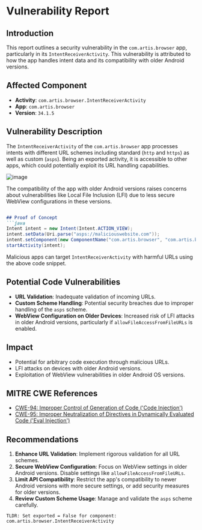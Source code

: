 
# Vulnerability Report

## Introduction
This report outlines a  security vulnerability in the `com.artis.browser` app, particularly in its `IntentReceiverActivity`. This vulnerability is attributed to how the app handles intent data and its compatibility with older Android versions.

## Affected Component
- **Activity**: `com.artis.browser.IntentReceiverActivity`
- **App**: `com.artis.browser`
- **Version**: `34.1.5`

## Vulnerability Description
The `IntentReceiverActivity` of the `com.artis.browser` app processes intents with different URL schemes including standard (`http` and `https`) as well as custom (`asps`). Being an exported activity, it is accessible to other apps, which could potentially exploit its URL handling capabilities.

![image](https://github.com/actuator/com.artis.browser/assets/78701239/3b6c9d17-a849-4171-83e0-fc3b34bb7a4d)

The compatibility of the app with older Android versions raises concerns about vulnerabilities like Local File Inclusion (LFI) due to less secure WebView configurations in these versions.
```markdown

## Proof of Concept
```java
Intent intent = new Intent(Intent.ACTION_VIEW);
intent.setData(Uri.parse("asps://maliciouswebsite.com"));
intent.setComponent(new ComponentName("com.artis.browser", "com.artis.browser.IntentReceiverActivity"));
startActivity(intent);
```
Malicious apps can target `IntentReceiverActivity` with harmful URLs using the above code snippet.

## Potential Code Vulnerabilities
- **URL Validation**: Inadequate validation of incoming URLs.
- **Custom Scheme Handling**: Potential security breaches due to improper handling of the `asps` scheme.
- **WebView Configuration on Older Devices**: Increased risk of LFI attacks in older Android versions, particularly if `allowFileAccessFromFileURLs` is enabled.

## Impact
- Potential for arbitrary code execution through malicious URLs.
- LFI attacks on devices with older Android versions.
- Exploitation of WebView vulnerabilities in older Android OS versions.

## MITRE CWE References
- [CWE-94: Improper Control of Generation of Code ('Code Injection')](https://cwe.mitre.org/data/definitions/94.html)
- [CWE-95: Improper Neutralization of Directives in Dynamically Evaluated Code ('Eval Injection')](https://cwe.mitre.org/data/definitions/95.html)

## Recommendations
1. **Enhance URL Validation**: Implement rigorous validation for all URL schemes.
2. **Secure WebView Configuration**: Focus on WebView settings in older Android versions. Disable settings like `allowFileAccessFromFileURLs`.
3. **Limit API Compatibility**: Restrict the app's compatibility to newer Android versions with more secure settings, or add security measures for older versions.
4. **Review Custom Scheme Usage**: Manage and validate the `asps` scheme carefully.
```
TLDR: Set exported = False for component: com.artis.browser.IntentReceiverActivity
